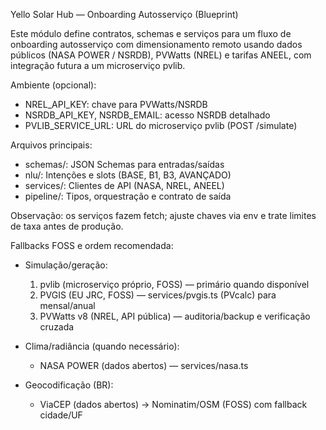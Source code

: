 Yello Solar Hub — Onboarding Autosserviço (Blueprint)

Este módulo define contratos, schemas e serviços para um fluxo de onboarding autosserviço com dimensionamento remoto usando dados públicos (NASA POWER / NSRDB), PVWatts (NREL) e tarifas ANEEL, com integração futura a um microserviço pvlib.

Ambiente (opcional):
- NREL_API_KEY: chave para PVWatts/NSRDB
- NSRDB_API_KEY, NSRDB_EMAIL: acesso NSRDB detalhado
- PVLIB_SERVICE_URL: URL do microserviço pvlib (POST /simulate)

Arquivos principais:
- schemas/: JSON Schemas para entradas/saídas
- nlu/: Intenções e slots (BASE, B1, B3, AVANÇADO)
- services/: Clientes de API (NASA, NREL, ANEEL)
- pipeline/: Tipos, orquestração e contrato de saída

Observação: os serviços fazem fetch; ajuste chaves via env e trate limites de taxa antes de produção.

Fallbacks FOSS e ordem recomendada:
- Simulação/geração:
  1) pvlib (microserviço próprio, FOSS) — primário quando disponível
  2) PVGIS (EU JRC, FOSS) — services/pvgis.ts (PVcalc) para mensal/anual
  3) PVWatts v8 (NREL, API pública) — auditoria/backup e verificação cruzada

- Clima/radiância (quando necessário):
  - NASA POWER (dados abertos) — services/nasa.ts

- Geocodificação (BR):
  - ViaCEP (dados abertos) → Nominatim/OSM (FOSS) com fallback cidade/UF

